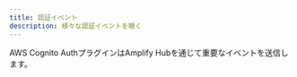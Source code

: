 ```yaml
---
title: 認証イベント
description: 様々な認証イベントを聴く
---
```


AWS Cognito AuthプラグインはAmplify Hubを通じて重要なイベントを送信します。

<inline-fragment platform="js" src="~/lib/auth/fragments/js/hub_events/10_listen_events.md"></inline-fragment> <inline-fragment platform="ios" src="~/lib/auth/fragments/ios/hub_events/10_listen_events.md"></inline-fragment> <inline-fragment platform="android" src="~/lib/auth/fragments/android/hub_events/10_listen_events.md"></inline-fragment> <inline-fragment platform="flutter" src="~/lib/auth/fragments/flutter/hub_events/10_listen_events.md"></inline-fragment>
